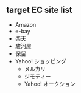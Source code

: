 ## target EC site list
* Amazon
* e-bay
* 楽天
* 駿河屋
* 保留
* Yahoo! ショッピング
  * メルカリ
  * ジモティー
  * Yahoo! オークション
